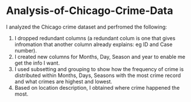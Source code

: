 # Analysis-of-Chicago-Crime-Data
I analyzed the Chicago crime dataset and perfromed the following: 
1. I dropped redundant columns (a redundant colum is one that gives infromation that another column already explains: eg ID and Case number). 
2. I created new columns for Months, Day, Season and year to enable me get the info I want.
3. I used subsetting and grouping to show how the frequency of crime is distributed within Months, Days, Seasons with the most crime record and what crimes are highest and lowest.
4. Based on location description, I obtained where crime happened the most.
